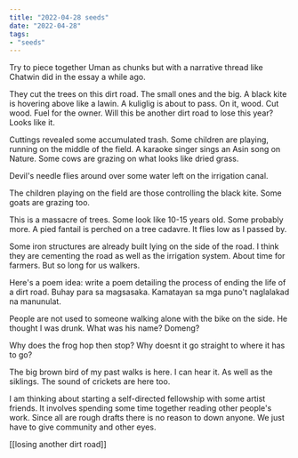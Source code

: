 ```yaml
---
title: "2022-04-28 seeds"
date: "2022-04-28"
tags:
- "seeds"
---
```



Try to piece together Uman as chunks but with a narrative thread like Chatwin did in the essay a while ago.

They cut the trees on this dirt road. The small ones and the big. A black kite is hovering above like a lawin. A kuliglig is about to pass. On it, wood. Cut wood. Fuel for the owner. Will this be another dirt road to lose this year? Looks like it.

Cuttings revealed some accumulated trash. Some children are playing, running on the middle of the field. A karaoke singer sings an Asin song on Nature. Some cows are grazing on what looks like dried grass.

Devil's needle flies around over some water left on the irrigation canal.

The children playing on the field are those controlling the black kite. Some goats are grazing too.

This is a massacre of trees. Some look like 10-15 years old. Some probably more. A pied fantail is perched on a tree cadavre. It flies low as I passed by.

Some iron structures are already built lying on the side of the road. I think they are cementing the road as well as the irrigation system. About time for farmers. But so long for us walkers.

Here's a poem idea: write a poem detailing the process of ending the life of a dirt road. Buhay para sa magsasaka. Kamatayan sa mga puno't naglalakad na manunulat.

People are not used to someone walking alone with the bike on the side. He thought I was drunk. What was his name? Domeng?

Why does the frog hop then stop? Why doesnt it go straight to where it has to go?

The big brown bird of my past walks is here. I can hear it. As well as the siklings. The sound of crickets are here too.

I am thinking about starting a self-directed fellowship with some artist friends. It involves spending some time together reading other people's work. Since all are rough drafts there is no reason to down anyone. We just have to give community and other eyes.

[[losing another dirt road]]